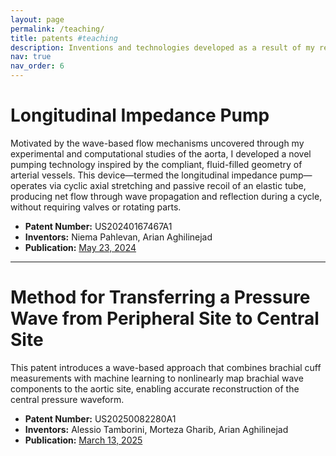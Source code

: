 ```yaml
---
layout: page
permalink: /teaching/
title: patents #teaching
description: Inventions and technologies developed as a result of my research. #Materials for courses you taught. Replace this text with your description.
nav: true
nav_order: 6
---
```


# **Longitudinal Impedance Pump**

Motivated by the wave-based flow mechanisms uncovered through my experimental and computational studies of the aorta, I developed a novel pumping technology inspired by the compliant, fluid-filled geometry of arterial vessels. This device—termed the longitudinal impedance pump—operates via cyclic axial stretching and passive recoil of an elastic tube, producing net flow through wave propagation and reflection during a cycle, without requiring valves or rotating parts.

- **Patent Number:** US20240167467A1 
- **Inventors:** Niema Pahlevan, Arian Aghilinejad  
- **Publication:** [May 23, 2024](https://patents.google.com/patent/US20240167467A1/en)

---

# **Method for Transferring a Pressure Wave from Peripheral Site to Central Site**

This patent introduces a wave-based approach that combines brachial cuff measurements with machine learning to nonlinearly map brachial wave components to the aortic site, enabling accurate reconstruction of the central pressure waveform. 

- **Patent Number:** US20250082280A1
- **Inventors:** Alessio Tamborini, Morteza Gharib, Arian Aghilinejad  
- **Publication:** [March 13, 2025](https://patents.google.com/patent/US20250082280A1/en)  


<!-- For now, this page is assumed to be a static description of your courses. You can convert it to a collection similar to `_projects/` so that you can have a dedicated page for each course.

Organize your courses by years, topics, or universities, however you like! -->
